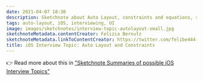 ```yaml
---
date: 2021-04-07 18:30
description: Sketchnote about Auto Layout, constraints and equations, some debugging tips, what's intrinsic content size and Content Hugging vs Content Compression Resistence Priority, arguments for Layout-in-code vs Storyboards discussions.
tags: auto-layout, iOS, interviewing, UI
image: images/sketchnotes/interview-topic-autolayout-small.jpg
sketchnoteMetadata.contentCreator: Felizia Bernutz
sketchnoteMetadata.linkToContentCreator: https://twitter.com/felibe444
title: iOS Interview Topic: Auto Layout and Constraints
---
```


👉 Read more about this in ["Sketchnote Summaries of possible iOS Interview Topics"](https://fbernutz.github.io/posts/summaries-ios-interview-topics/)

